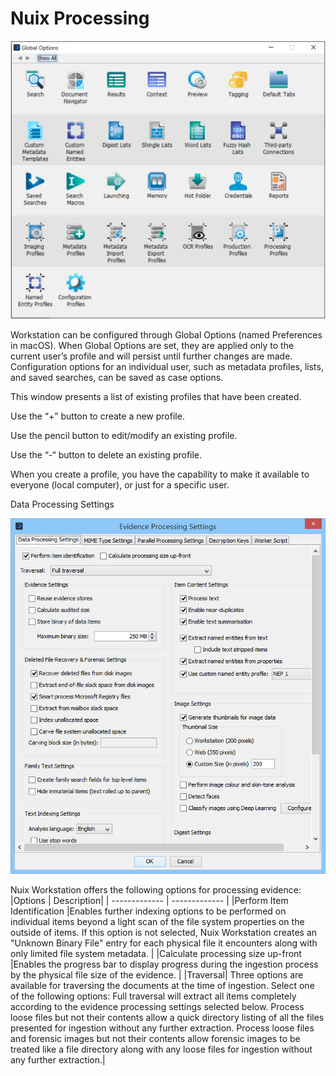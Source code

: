 # Nuix Processing

![Global Options](../.gitbook/assets/image%20%2824%29.png)

Workstation can be configured through Global Options \(named Preferences in macOS\). When Global Options are set, they are applied only to the current user’s profile and will persist until further changes are made. Configuration options for an individual user, such as metadata profiles, lists, and saved searches, can be saved as case options.

This window presents a list of existing profiles that have been created. 

Use the “+” button to create a new profile.

Use the pencil button to edit/modify an existing profile. 

Use the “-“ button to delete an existing profile. 

When you create a profile, you have the capability to make it available to everyone \(local computer\), or just for a specific user.

Data Processing Settings

![Data Processing Settings](../.gitbook/assets/image%20%2825%29.png)

Nuix Workstation offers the following options for processing evidence: 
|Options | Description|
| ------------- | ------------- |
|Perform Item Identification |Enables further indexing options to be performed on individual items beyond a light scan of the file system properties on the outside of items. If this option is not selected, Nuix Workstation creates an "Unknown Binary File" entry for each physical file it encounters along with only limited file system metadata. |
|Calculate processing size up-front |Enables the progress bar to display progress during the ingestion process by the physical file size of the evidence. |
|Traversal| Three options are available for traversing the documents at the time of ingestion.
Select one of the following options:
Full traversal will extract all items completely according to the evidence
processing settings selected below.
Process loose files but not their contents allow a quick directory listing of all
the files presented for ingestion without any further extraction.
Process loose files and forensic images but not their contents allow
forensic images to be treated like a file directory along with any loose files for
ingestion without any further extraction.|



